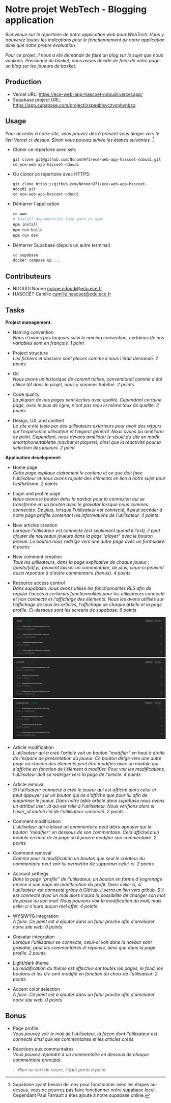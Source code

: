 # Notre projet WebTech - Blogging application



*Bienvenue sur le répertoire de notre application web pour WebTech. Vous y trouverez toutes les indications pour le fonctionnement de notre application ainsi que notre propre évaluation.* 

*Pour ce projet, il nous a été demandé de faire un blog sur le sujet que nous voulions. Passionné de basket, nous avons décidé de faire de notre page un blog sur les joueurs de basket.*

## Production

- Vercel URL: https://ece-web-app-hascoet-ndoudi.vercel.app/
- Supabase project URL: https://app.supabase.com/project/xxpeqblsyczvsphynbzo

## Usage

*Pour accéder à notre site, vous pouvez dès à présent vous diriger vers le lien Vercel ci-dessus. Sinon vous pouvez suivre les étapes suivantes. [^1]*

* Cloner ce répertoire avec ssh:
  ```
  git clone git@github.com:Nonoon971/ece-web-app-hascoet-ndoudi.git
  cd ece-web-app-hascoet-ndoudi
  ```
* Ou cloner ce répertoire avec HTTPS:
  ```
  git clone https://github.com/Nonoon971/ece-web-app-hascoet-ndoudi.git
  cd ece-web-app-hascoet-ndoudi
  ```
* Démarrer l'application
  ```bash
  cd www
  # Install dependencies (use yarn or npm)
  npm install
  npm run build
  npm run dev
  ```
* Démarrer Supabase (depuis un autre terminal)
  ```bash
  cd supabase
  docker compose up ...
  ```

## Contributeurs
- NDOUDI Norine <norine.ndoudi@edu.ece.fr>
- HASCOËT Camille <camille.hascoet@edu.ece.fr>

## Tasks
  
**Project management:**

* Naming convention   
  *Nous n'avons pas toujours suivi le naming convention, certaines de nos variables sont en français. 1 point*

* Project structure   
  *Les fichiers et dossiers sont placés comme il nous l'était demandé. 2 points*

* Git   
  *Nous avons un historique de commit riches, conventional commit a été utilisé tôt dans le projet, nous y sommes habitué. 2 points*

* Code quality   
  *La plupart de nos pages sont écrites avec qualité. Cependant certaine page, avec le plus de ligne, n'ont pas reçu le même taux de qualité. 2 points*

* Design, UX, and content   
  *Le site a été testé par des utilisateurs extérieurs pour avoir des retours sur l'expérience utilisateur et l'aspect général. Nous avons pu améliorer ce point. Cependant, nous devons améliorer le visuel du site en mode smartphone/tablette (navbar et players), ainsi que la réactivité pour la sélection des joueurs. 2 point*

**Application development:**

* Home page   
  *Cette page explique clairement le contenu et ce que doit faire l'utilisateur et nous avons rajouté des éléments en lien à notre sujet pour l'esthétisme. 2 points*

* Login and profile page   
  *Nous avons le bouton dans la navbar pour la connexion qui se transforme en un bouton avec le gravatar lorsque nous sommes connectés. De plus, lorsque l'utilisateur est connecté, il peut accéder à notre page profile contenant les informations de l'utilisateur. 4 points*

* New articles creation  
  *Lorsque l'utilisateur est connecté (est seulement quand il l'est), il peut ajouter de nouveaux joueurs dans la page "player" avec le bouton prévue. Le bouton nous redirige vers une autre page avec un formulaire. 6 points*

* New comment creation   
  *Tous les utilisateurs, dans la page explicative de chaque joueur : /posts/[id].js, peuvent laisser un commentaire, de plus, ceux-ci peuvent aussi répondre à d'autre commentaire (bonus). 4 points*

* Resource access control   
  *Dans supabase, nous avons utilisé les fonctionnalités RLS afin de réguler l'accès à certaines fonctionnalités pour les utilisateurs connecté et non connecté et l'affichage des éléments. Nous les avons utilisés sur l'affichage de tous les articles, l'affichage de chaque article et la page profile. Ci-dessous sont les screens de supabase. 6 points*

  ![Article](images/rlsarticles.png)
  ![Article](images/rlscommentaire.png)
  ![Article](images/rlsanswercomment.png)

* Article modification   
  *L'utilisateur qui a créé l'article voit un bouton "modifier" en haut à droite de l'espace de présentation du joueur. Ce bouton dirige vers une autre page où chacun des éléments peut être modifiés avec un module qui s'affiche en fonction de l'élément à modifier. Pour voir les modifications, l'utilisateur doit se rediriger vers la page de l'article. 4 points*

* Article removal   
  *Si l'utilisateur connecté à créé le joueur qui est affiché alors celui-ci peut appuyer sur un bouton qui ne s'affiche que pour lui afin de supprimer le joueur. Dans notre table article dans supabase nous avons un attribut user_id qui est relié à l'utilisateur. Nous vérifions alors si l'user_id match l'id de l'utilisateur connecté. 2 points*

* Comment modification   
  *L'utilisateur qui a laissé un commentaire peut alors appuyer sur le bouton "modifier" en dessous de son commentaire. Cela affichera un module en haut de la page où il pourra modifier son commentaire. 2 points*

* Comment removal   
  *Comme pour la modification un bouton que seul le créateur du commentaire peut voir lui permettra de supprimer celui-ci. 2 points*

* Account settings   
  *Dans la page "profile" de l'utilisateur, un bouton en forme d'engrenage amène à une page de modification du profil. Dans celle-ci, si l'utilisateur est connecté grâce à GitHub, il verra un lien vers github. S'il est connecté avec un mail alors il aura la possibilité de changer son mot de passe ou son mail. Nous pouvons voir la modification du mail, mais celle-ci n'aura aucun réél effet. 4 points*

* WYSIWYG integration   
  *À faire. Ce point est à ajouter dans un futur proche afin d'améliorer notre site web. 0 points*

* Gravatar integration   
  *Lorsque l'utilisateur se connecte, celui-ci voit dans la navbar sont gravatar, pour les commentaires et réponse, ainsi que dans la page profile. 2 points*

* Light/dark theme   
  *La modification du thème est effective sur toutes les pages, le fond, les boutons et les div sont modifié en fonction du choix de l'utilisateur. 2 points*

* Accent color selection   
  *À faire. Ce point est à ajouter dans un futur proche afin d'améliorer notre site web. 0 points*


## Bonus

* Page profile   
  *Vous pouvez voir le mail de l'utilisateur, la façon dont l'utilisateur est connecté ainsi que les commentaires et les articles créés*

* Réactions aux commentaires  
  *Vous pouvez répondre à un commentaire en dessous de chaque commentaire principal.*

[^1]: Supabase ayant besoin de .env pour fonctionner avec les étapes au-dessus, vous ne pourrez pas faire fonctionner notre supabase local. Cependant Paul Farrault à êtes ajouté à notre supabase online.

> *Rien ne sert de courir, il faut partir à point*.
